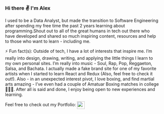 ### Hi there :v: I'm Alex

I used to be a Data Analyst, but made the transition to Software Engineering after spending my free time the past 2 years learning about programming.Shout out to all of the great humans in tech out there who have developed and shared so much inspiring content, resources and help to those who want to learn - including me.

⚡ Fun fact(s): 
Outside of tech, I have a lot of interests that inspire me. I’m really into design, drawing, writing, and applying the little things I learn to my own personal sites. I’m really into music - Soul, Rap, Pop, Reggaeton, Salsa, and Bachata. I actually made a fake brand site for one of my favorite artists when I started to learn React and Redux (Also, feel free to check it out!). Also - in an unexpected interest pivot, I love boxing, and find martial arts amazing -  I’ve even had a couple of Amatuar Boxing matches in college :punch::punch::punch:. After all is said and done, I enjoy being open to new experiences and learning.

Feel free to check out my Portfolio:
<a href="https://alexanderbrooks.vercel.app/" target="blank"><img align="center" src="https://user-images.githubusercontent.com/47277927/156075990-cf8a7a7f-1e6b-461a-8660-fd137a7d5db1.png" height="25" /></a>

<!--
**al-brooks/al-brooks** is a ✨ _special_ ✨ repository because its `README.md` (this file) appears on your GitHub profile.

Here are some ideas to get you started:

- 🔭 I’m currently working on ...
- 🌱 I’m currently learning ...
- 👯 I’m looking to collaborate on ...
- 🤔 I’m looking for help with ...
- 💬 Ask me about ...
- 📫 How to reach me: ...
- 😄 Pronouns: ...
- ⚡ Fun fact: ...
-->
